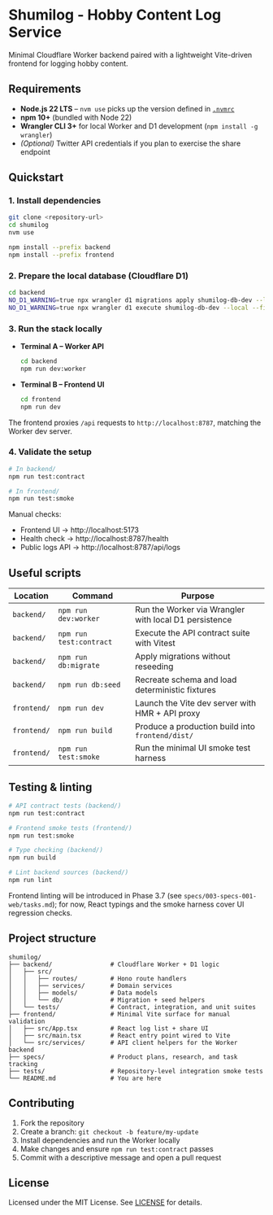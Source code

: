 # Shumilog - Hobby Content Log Service

Minimal Cloudflare Worker backend paired with a lightweight Vite-driven frontend for logging hobby content.

## Requirements

- **Node.js 22 LTS** – `nvm use` picks up the version defined in [`.nvmrc`](./.nvmrc)
- **npm 10+** (bundled with Node 22)
- **Wrangler CLI 3+** for local Worker and D1 development (`npm install -g wrangler`)
- *(Optional)* Twitter API credentials if you plan to exercise the share endpoint

## Quickstart

### 1. Install dependencies

```bash
git clone <repository-url>
cd shumilog
nvm use

npm install --prefix backend
npm install --prefix frontend
```

### 2. Prepare the local database (Cloudflare D1)

```bash
cd backend
NO_D1_WARNING=true npx wrangler d1 migrations apply shumilog-db-dev --local --env development
NO_D1_WARNING=true npx wrangler d1 execute shumilog-db-dev --local --file src/db/seeds.sql
```

### 3. Run the stack locally

- **Terminal A – Worker API**

  ```bash
  cd backend
  npm run dev:worker
  ```

- **Terminal B – Frontend UI**

  ```bash
  cd frontend
  npm run dev
  ```

The frontend proxies `/api` requests to `http://localhost:8787`, matching the Worker dev server.

### 4. Validate the setup

```bash
# In backend/
npm run test:contract

# In frontend/
npm run test:smoke
```

Manual checks:

- Frontend UI → http://localhost:5173
- Health check → http://localhost:8787/health
- Public logs API → http://localhost:8787/api/logs

## Useful scripts

| Location | Command | Purpose |
|----------|---------|---------|
| `backend/` | `npm run dev:worker` | Run the Worker via Wrangler with local D1 persistence |
| `backend/` | `npm run test:contract` | Execute the API contract suite with Vitest |
| `backend/` | `npm run db:migrate` | Apply migrations without reseeding |
| `backend/` | `npm run db:seed` | Recreate schema and load deterministic fixtures |
| `frontend/` | `npm run dev` | Launch the Vite dev server with HMR + API proxy |
| `frontend/` | `npm run build` | Produce a production build into `frontend/dist/` |
| `frontend/` | `npm run test:smoke` | Run the minimal UI smoke test harness |

## Testing & linting

```bash
# API contract tests (backend/)
npm run test:contract

# Frontend smoke tests (frontend/)
npm run test:smoke

# Type checking (backend/)
npm run build

# Lint backend sources (backend/)
npm run lint
```

Frontend linting will be introduced in Phase 3.7 (see `specs/003-specs-001-web/tasks.md`); for now, React typings and the smoke harness cover UI regression checks.

## Project structure

```
shumilog/
├── backend/                # Cloudflare Worker + D1 logic
│   ├── src/
│   │   ├── routes/         # Hono route handlers
│   │   ├── services/       # Domain services
│   │   ├── models/         # Data models
│   │   └── db/             # Migration + seed helpers
│   └── tests/              # Contract, integration, and unit suites
├── frontend/               # Minimal Vite surface for manual validation
│   ├── src/App.tsx         # React log list + share UI
│   ├── src/main.tsx        # React entry point wired to Vite
│   └── src/services/       # API client helpers for the Worker backend
├── specs/                  # Product plans, research, and task tracking
├── tests/                  # Repository-level integration smoke tests
└── README.md               # You are here
```

## Contributing

1. Fork the repository
2. Create a branch: `git checkout -b feature/my-update`
3. Install dependencies and run the Worker locally
4. Make changes and ensure `npm run test:contract` passes
5. Commit with a descriptive message and open a pull request

## License

Licensed under the MIT License. See [LICENSE](./LICENSE) for details.